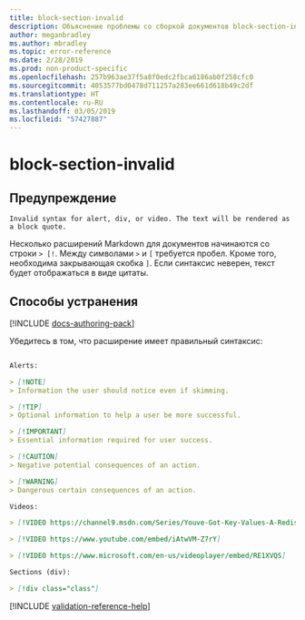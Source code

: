 ```yaml
---
title: block-section-invalid
description: Объяснение проблемы со сборкой документов block-section-invalid и способа ее устранения
author: meganbradley
ms.author: mbradley
ms.topic: error-reference
ms.date: 2/28/2019
ms.prod: non-product-specific
ms.openlocfilehash: 257b963ae37f5a8f0edc2fbca6186ab0f258cfc0
ms.sourcegitcommit: 4053577bd0478d711257a283ee661d618b49c2df
ms.translationtype: HT
ms.contentlocale: ru-RU
ms.lasthandoff: 03/05/2019
ms.locfileid: "57427887"
---
```

# <a name="block-section-invalid"></a>block-section-invalid

## <a name="warning"></a>Предупреждение

`Invalid syntax for alert, div, or video. The text will be rendered as a block quote.`

Несколько расширений Markdown для документов начинаются со строки `> [!`. Между символами `>` и `[` требуется пробел. Кроме того, необходима закрывающая скобка `]`. Если синтаксис неверен, текст будет отображаться в виде цитаты.

## <a name="resolution"></a>Способы устранения

[!INCLUDE [docs-authoring-pack](includes/docs-authoring-pack.md)]

Убедитесь в том, что расширение имеет правильный синтаксис:

```markdown

Alerts:

> [!NOTE]
> Information the user should notice even if skimming.

> [!TIP]
> Optional information to help a user be more successful.

> [!IMPORTANT]
> Essential information required for user success.

> [!CAUTION]
> Negative potential consequences of an action.

> [!WARNING]
> Dangerous certain consequences of an action.

Videos:

> [!VIDEO https://channel9.msdn.com/Series/Youve-Got-Key-Values-A-Redis-Jump-Start/03/player]

> [!VIDEO https://www.youtube.com/embed/iAtwVM-Z7rY]

> [!VIDEO https://www.microsoft.com/en-us/videoplayer/embed/RE1XVQS]

Sections (div):

> [!div class="class"]

```


<!--make sure to add this file to your includes folder and verify the path-->
[!INCLUDE [validation-reference-help](includes/validation-reference-help.md)]
